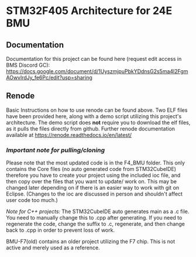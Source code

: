 # STM32F405 Architecture for 24E BMU

## Documentation
Documentation for this project can be found here (request edit access in BMS Discord GC): https://docs.google.com/document/d/1UyszmjpuPbkYDdnsG2s5ma4l2FgmAOwvlrdJy_fe6Pc/edit?usp=sharing

## Renode
Basic Instructions on how to use renode can be found above. Two ELF files have been provided here, along with a demo script utilizing this project's architecture. The demo script does **not** require you to download the elf files, as it pulls the files directly from github. Further renode documentation available at https://renode.readthedocs.io/en/latest/

### *Important note for pulling/cloning*
Please note that the most updated code is in the F4_BMU folder. This only contains the Core files (no auto generated code from STM32CubeIDE) therefore you have to create your project using the included ioc file, and then copy over the files that you want to update/ work on. This may be changed later depending on if there is an easier way to work with git on Eclipse. (Changes to the ioc are discussed in person and shouldn't affect user code too much.)

*Note for C++ projects:* The STM32CubeIDE auto generates main as a .c file. You need to manually change this to .cpp after generating. If you need to regenerate the code, change the suffix to .c, regenerate, and then change back to .cpp in order to prevent loss of work.

BMU-F7(old) contains an older project utilizing the F7 chip. This is not active and merely used as a reference.

